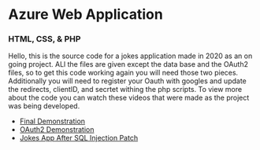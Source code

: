 # Azure Web Application
### HTML, CSS, & PHP

Hello, this is the source code for a jokes application made in 2020 as an on going project. ALl the files are given except the data base and the OAuth2 files, so to get this code working again you will need those two pieces. Additionally you will need to register your Oauth with googles and update the redirects, clientID, and secrtet withing the php scripts. To view more about the code you can watch these videos that were made as the project was being developed. 

- [Final Demonstration](https://www.loom.com/share/1237e5f329cf4c7498de3405cbf56983?sharedAppSource=personal_library)
- [OAuth2 Demonstration](https://www.loom.com/share/c0ed85ba39484126b48a38ad22a50013?sharedAppSource=personal_library)
- [Jokes App After SQL Injection Patch](https://www.loom.com/share/275da80080b4492bb7611a303488769f?sharedAppSource=personal_library)
